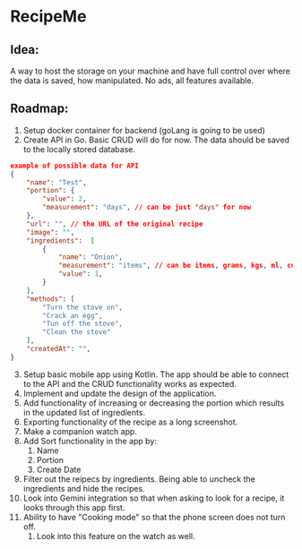 # RecipeMe

## Idea:
A way to host the storage on your machine and have full control over where the data is saved, how manipulated. No ads, all features available.

## Roadmap:
1. Setup docker container for backend (goLang is going to be used)
2. Create API in Go. Basic CRUD will do for now. The data should be saved to the locally stored database.
```json
example of possible data for API
{
    "name": "Test",
    "portion": {
        "value": 2,
        "measurement": "days", // can be just "days" for now
    },
    "url": "", // the URL of the original recipe
    "image": "",
    "ingredients":  [
        {
            "name": "Onion",
            "measurement": "items", // can be items, grams, kgs, ml, cups, cans 
            "value": 1,
        }
    ],
    "methods": [
        "Turn the stove on",
        "Crack an egg",
        "Tun off the stove",
        "Clean the stove"
    ],
    "createdAt": "",
}
```
3. Setup basic mobile app using Kotlin. The app should be able to connect to the API and the CRUD functionality works as expected.
4. Implement and update the design of the application.
5. Add functionality of increasing or decreasing the portion which results in the updated list of ingredients. 
6. Exporting functionality of the recipe as a long screenshot.
7. Make a companion watch app.
8. Add Sort functionality in the app by:
    1. Name
    2. Portion
    3. Create Date
9. Filter out the reipecs by ingredients. Being able to uncheck the ingredients and hide the recipes.
10. Look into Gemini integration so that when asking to look for a recipe, it looks through this app first.
11. Ability to have "Cooking mode" so that the phone screen does not turn off.
    1. Look into this feature on the watch as well.